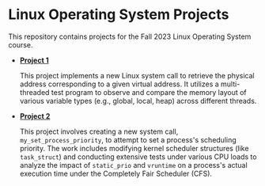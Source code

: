 # Linux Operating System Projects

This repository contains projects for the Fall 2023 Linux Operating System course.

-   **[Project 1](./Project%201/)**
    
    This project implements a new Linux system call to retrieve the physical address corresponding to a given virtual address. It utilizes a multi-threaded test program to observe and compare the memory layout of various variable types (e.g., global, local, heap) across different threads.

-   **[Project 2](./Project%202/)**
    
    This project involves creating a new system call, `my_set_process_priority`, to attempt to set a process's scheduling priority. The work includes modifying kernel scheduler structures (like `task_struct`) and conducting extensive tests under various CPU loads to analyze the impact of `static_prio` and `vruntime` on a process's actual execution time under the Completely Fair Scheduler (CFS).